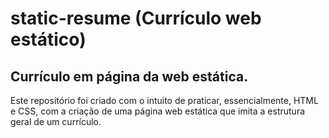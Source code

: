 # static-resume (Currículo web estático)
## Currículo em página da web estática.
Este repositório foi criado com o intuito de praticar, essencialmente, HTML e CSS, com a criação de uma página web estática que imita a estrutura geral de um currículo.
